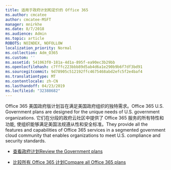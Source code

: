 ```yaml
---
title: 适用于政府计划和定价的 Office 365
ms.author: cmcatee
author: cmcatee-MSFT
manager: mnirkhe
ms.date: 8/7/2018
ms.audience: Admin
ms.topic: article
ROBOTS: NOINDEX, NOFOLLOW
localization_priority: Normal
ms.collection: Adm_O365
ms.custom: ''
ms.assetid: 541063f0-181a-4d1a-895f-ea90ec3b29bb
ms.openlocfilehash: c7fffc223bbb89d5ab4d6a1e290b9b6f7df3bd91
ms.sourcegitcommit: 9d78905c512192ffc4675468abd2efc5f2e4baf4
ms.translationtype: MT
ms.contentlocale: zh-CN
ms.lasthandoff: 04/23/2019
ms.locfileid: "32388682"
---
```

<span data-ttu-id="19f23-102">Office 365 美国政府版计划旨在满足美国政府组织的独特需求。</span><span class="sxs-lookup"><span data-stu-id="19f23-102">Office 365 U.S. Government plans are designed for the unique needs of U.S. government organizations.</span></span> <span data-ttu-id="19f23-103">它们在分段的政府云社区中提供了 Office 365 服务的所有特性和功能, 使组织能够满足美国法规遵从性和安全标准。</span><span class="sxs-lookup"><span data-stu-id="19f23-103">They provide all the features and capabilities of Office 365 services in a segmented government cloud community that enables organizations to meet U.S. compliance and security standards.</span></span>
  
- [<span data-ttu-id="19f23-104">查看政府计划</span><span class="sxs-lookup"><span data-stu-id="19f23-104">Review the Government plans</span></span>](https://products.office.com/government/compare-office-365-government-plans)
    
- [<span data-ttu-id="19f23-105">比较所有 Office 365 计划</span><span class="sxs-lookup"><span data-stu-id="19f23-105">Compare all Office 365 plans</span></span>](https://products.office.com/business/compare-more-office-365-for-business-plans)
    

